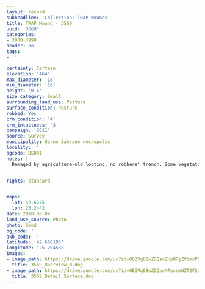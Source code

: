 ```yaml
---
layout: record
subheadline: 'Collection: TRAP Mounds'
title: TRAP Mound - 3569
uuid: '3569'
categories:
- 3000-3999
header: no
tags:
- ''

certainty: Certain
elevation: '464'
max_diameter: '18'
min_diameter: '16'
height: '0.6'
size_category: Small
surrounding_land_use: Pasture
surface_condition: Pasture
robbed: Yes
crm_condition: '4'
crm_intactness: '3'
campaign: '2011'
source: Survey
municipality: Gorno Sahrane necropolis
locality: ''
bgcode: DS001
notes: |-
  Damaged by agriculture-old looting, no robbers' trench. Some vegetation, 3-5 giant rocks, many small-med. Stones scattered around. Next to road (2m cut by road).


rights: standard


maps:
  lat: 42.6285
  lon: 25.2442
date: 2018-06-04
land_use_source: Photo
photo: Good
bg_code: ''
akb_code: ''
latitude: '42.666195'
longitude: '25.204538'
images:
- image_path: https://drive.google.com/uc?id=0B3Rg88wZDQscZHpHRjZVbmxPS1k
  title: 3569_Overview_N.dng
- image_path: https://drive.google.com/uc?id=0B3Rg88wZDQscMFpsemNZT2F2aXM
  title: 3569_Detail_Surface.dng
---
```

